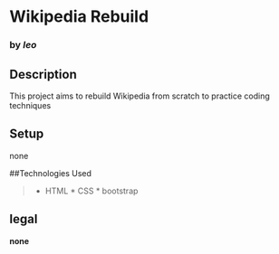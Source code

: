 # Wikipedia Rebuild
### by _leo_

## Description
This project aims to rebuild Wikipedia from scratch to practice coding techniques

## Setup
none

##Technologies Used
> * HTML * CSS * bootstrap

## legal
**none**
